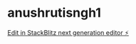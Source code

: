# anushrutisngh1

[Edit in StackBlitz next generation editor ⚡️](https://stackblitz.com/~/github.com/Cosmicbeing123/anushrutisngh1)